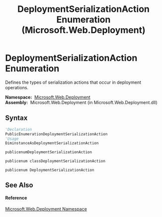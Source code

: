 ﻿---
title: DeploymentSerializationAction Enumeration (Microsoft.Web.Deployment)
TOCTitle: DeploymentSerializationAction Enumeration
ms:assetid: T:Microsoft.Web.Deployment.DeploymentSerializationAction
ms:mtpsurl: https://msdn.microsoft.com/en-us/library/microsoft.web.deployment.deploymentserializationaction(v=VS.90)
ms:contentKeyID: 20208681
ms.date: 05/02/2012
mtps_version: v=VS.90
f1_keywords:
- Microsoft.Web.Deployment.DeploymentSerializationAction.SendingPayload
- Microsoft.Web.Deployment.DeploymentSerializationAction.SendingSystemInfo
- Microsoft.Web.Deployment.DeploymentSerializationAction.Unknown
- Microsoft.Web.Deployment.DeploymentSerializationAction.Authenticating
- Microsoft.Web.Deployment.DeploymentSerializationAction
- Microsoft.Web.Deployment.DeploymentSerializationAction.CreatePackage
- Microsoft.Web.Deployment.DeploymentSerializationAction.SendingMetadata
dev_langs:
- CSharp
- JScript
- VB
- c++
api_location:
- Microsoft.Web.Deployment.dll
api_name:
- Microsoft.Web.Deployment.DeploymentSerializationAction
- Microsoft.Web.Deployment.DeploymentSerializationAction.Authenticating
- Microsoft.Web.Deployment.DeploymentSerializationAction.CreatePackage
- Microsoft.Web.Deployment.DeploymentSerializationAction.SendingMetadata
- Microsoft.Web.Deployment.DeploymentSerializationAction.SendingPayload
- Microsoft.Web.Deployment.DeploymentSerializationAction.SendingSystemInfo
- Microsoft.Web.Deployment.DeploymentSerializationAction.Unknown
api_type:
- Managed
topic_type:
- apiref
- kbSyntax
product_family_name: VS
ROBOTS: INDEX,FOLLOW
---

# DeploymentSerializationAction Enumeration

Defines the types of serialization actions that occur in deployment operations.

**Namespace:**  [Microsoft.Web.Deployment](microsoft-web-deployment-namespace.md)  
**Assembly:**  Microsoft.Web.Deployment (in Microsoft.Web.Deployment.dll)

## Syntax

``` vb
'Declaration
PublicEnumerationDeploymentSerializationAction
'Usage
DiminstanceAsDeploymentSerializationAction
```

``` csharp
publicenumDeploymentSerializationAction
```

``` c++
publicenum classDeploymentSerializationAction
```

``` jscript
publicenum DeploymentSerializationAction
```

## See Also

#### Reference

[Microsoft.Web.Deployment Namespace](microsoft-web-deployment-namespace.md)

